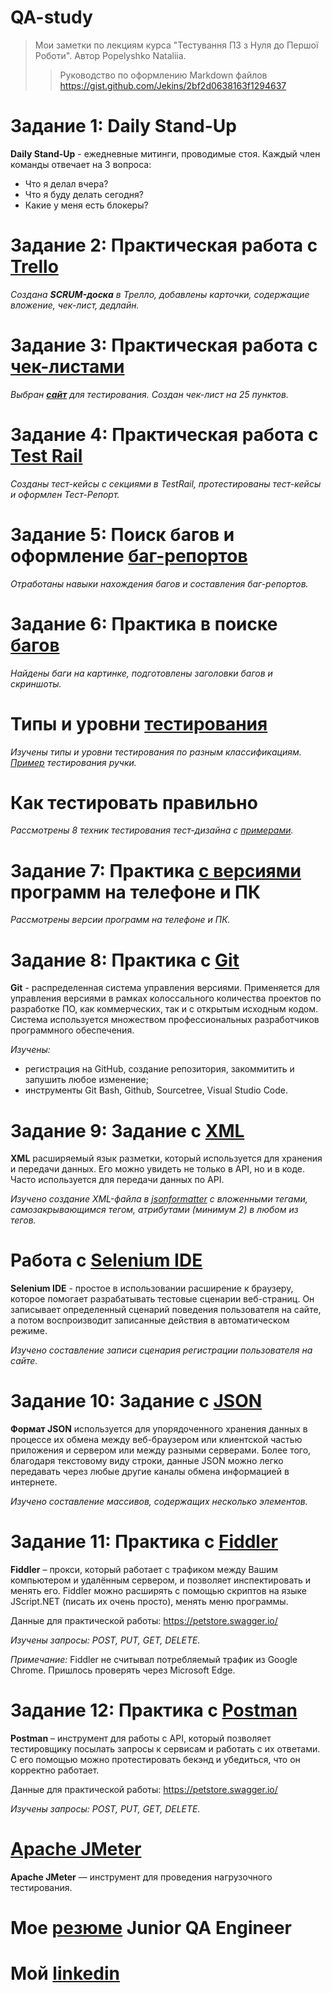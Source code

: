# QA-study
>Мои заметки по лекциям курса "Тестування ПЗ з Нуля до Першої Роботи". Автор Popelyshko Nataliia.
>>Руководство по оформлению Markdown файлов https://gist.github.com/Jekins/2bf2d0638163f1294637 

# Задание 1: Daily Stand-Up

**Daily Stand-Up** - ежедневные митинги, проводимые стоя. Каждый член команды отвечает на 3 вопроса:
- Что я делал вчера?
- Что я буду делать сегодня?
- Какие у меня есть блокеры?


# Задание 2: Практическая работа с [Trello](/%D0%97%D0%B0%D0%B4%D0%B0%D0%BD%D0%B8%D0%B5%202_Trello_%D0%B4%D0%BE%D1%81%D0%BA%D0%B0%20%D0%B7%D0%B0%D0%B4%D0%B0%D0%BD%D0%B8%D0%B9/z2.md)

*Создана **SCRUM-доска** в Трелло, добавлены карточки, содержащие вложение, чек-лист, дедлайн.*


# Задание 3: Практическая работа с [чек-листами](/%D0%97%D0%B0%D0%B4%D0%B0%D0%BD%D0%B8%D0%B5%203_%D0%A7%D0%B5%D0%BA-%D0%BB%D0%B8%D1%81%D1%82_%D1%82%D0%B0%D0%B1%D0%BB%D0%B8%D1%86%D1%8B(Excel_Google%20Sheets)/z3.md)

*Выбран **[сайт](https://www.yakaboo.ua/)** для тестирования. Создан чек-лист на 25 пунктов.*

# Задание 4: Практическая работа с [Test Rail](/%D0%97%D0%B0%D0%B4%D0%B0%D0%BD%D0%B8%D0%B5%204_Test%20Rail_%D1%82%D0%B5%D1%81%D1%82%20%D0%BA%D0%B5%D0%B9%D1%81%D1%8B/z4.md)

*Созданы  тест-кейсы с секциями в TestRail, протестированы тест-кейсы и оформлен Тест-Репорт.*

# Задание 5: Поиск багов и оформление [баг-репортов](/%D0%97%D0%B0%D0%B4%D0%B0%D0%BD%D0%B8%D0%B5%205_%D0%91%D0%B0%D0%B3%20%D1%80%D0%B5%D0%BF%D0%BE%D1%80%D1%82_Google%20Sheets/z5.md)


*Отработаны навыки нахождения багов и составления баг-репортов.*

# Задание 6: Практика в поиске [багов](/%D0%97%D0%B0%D0%B4%D0%B0%D0%BD%D0%B8%D0%B5%206_%D0%9F%D0%BE%D0%B8%D1%81%D0%BA%20%D0%B1%D0%B0%D0%B3%D0%BE%D0%B2_Google%20Docs/z6.md)

*Найдены баги на картинке, подготовлены заголовки багов и скриншоты.*


# Типы и уровни [тестирования](/%D0%A3%D1%80%D0%BE%D0%B2%D0%BD%D0%B8%20%D1%82%D0%B5%D1%81%D1%82%D0%B8%D1%80%D0%BE%D0%B2%D0%B0%D0%BD%D0%B8%D1%8F/level.md)


*Изучены типы и уровни тестирования по разным классификациям. [Пример](/%D0%A3%D1%80%D0%BE%D0%B2%D0%BD%D0%B8%20%D1%82%D0%B5%D1%81%D1%82%D0%B8%D1%80%D0%BE%D0%B2%D0%B0%D0%BD%D0%B8%D1%8F/%D0%A2%D0%B5%D1%81%D1%82%D0%B8%D1%80%D1%83%D0%B5%D0%BC_%D1%80%D1%83%D1%87%D0%BA%D1%83.pdf) тестирования ручки.*

# Как тестировать правильно

*Рассмотрены 8 техник тестирования тест-дизайна с [примерами](https://highload.today/blogs/8-tehnik-test-dizajna-s-primerami/).*

# Задание 7: Практика [с версиями ](/%D0%97%D0%B0%D0%B4%D0%B0%D0%BD%D0%B8%D0%B5%207_%D0%9F%D1%80%D0%B0%D0%BA%D1%82%D0%B8%D0%BA%D0%B0%20%D0%BF%D0%BE%20%D0%B2%D0%B5%D1%80%D1%81%D0%B8%D1%8F%D0%BC%20%D0%9F%D0%9E/z7.md) программ на телефоне и ПК 


*Рассмотрены версии программ на телефоне и ПК.*

# Задание 8: Практика с [Git](/Git/git.md)

**Git** - распределенная система управления версиями. Применяется для управления версиями в рамках колоссального количества проектов по разработке ПО, как коммерческих, так и с открытым исходным кодом. Система используется множеством профессиональных разработчиков программного обеспечения.

*Изучены:*
- регистрация на GitHub, создание репозитория, закоммитить и запушить любое изменение;
- инструменты Git Bash, Github, Sourcetree, Visual Studio Code.

# Задание 9: Задание с [XML](/Задание%209_XML/xml.md)

**XML** расширяемый язык разметки, который используется для хранения и передачи данных. Его можно увидеть не только в API, но и в коде. Часто используется для передачи данных по API.

*Изучено создание XML-файла в [jsonformatter](https://jsonformatter.org/xml-parser) с вложенными тегами, самозакрывающимся тегом, атрибутами (минимум 2) в любом из тегов.*

# Работа с [Selenium IDE](/Selenium/selenium.md)

**Selenium IDE** - простое в использовании расширение к браузеру, которое помогает разрабатывать тестовые сценарии веб-страниц. Он записывает определенный сценарий поведения пользователя на сайте, а потом воспроизводит записанные действия в автоматическом режиме.

*Изучено составление записи сценария регистрации пользователя на сайте.* 


# Задание 10: Задание с [JSON](/Задание%2010_JSON/JSON.md)

**Формат JSON** используется для упорядоченного хранения данных в процессе их обмена между веб-браузером или клиентской частью приложения и сервером или между разными серверами. Более того, благодаря текстовому виду строки, данные JSON можно легко передавать через любые другие каналы обмена информацией в интернете.

*Изучено составление массивов, содержащих несколько элементов.*


# Задание 11: Практика с [Fiddler](/Задание%2011_Fiddler_API/fiddler.md)

**Fiddler** – прокси, который работает с трафиком между Вашим компьютером и удалённым сервером, и позволяет инспектировать и менять его. Fiddler можно расширять с помощью скриптов на языке JScript.NET (писать их очень просто), менять меню программы.

Данные для практической работы: https://petstore.swagger.io/

*Изучены запросы: POST, PUT, GET, DELETE.*

_Примечание:_ Fiddler не считывал потребляемый трафик из Google Chrome. Пришлось проверять через Microsoft Edge.

# Задание 12: Практика с [Postman](/Задание%2012_Postman_API/postman.md)

**Postman** – инструмент для работы с API, который позволяет тестировщику посылать запросы к сервисам и работать с их ответами. С его помощью можно протестировать бекэнд и убедиться, что он корректно работает.

Данные для практической работы: https://petstore.swagger.io/

*Изучены запросы: POST, PUT, GET, DELETE.*

# [Apache JMeter](/JMeter/jmeter.md)

**Apache JMeter** — инструмент для проведения нагрузочного тестирования.

# Мое [резюме](/Resume_QA/%D0%A0%D0%B5%D0%B7%D1%8E%D0%BC%D0%B5_%D0%9A%D0%B0%D1%82%D0%B5%D1%80%D0%B8%D0%BD%D0%B0%20%D0%A8%D0%B8%D1%88%D0%BA%D1%96%D0%BD%D0%B0_QA%20Engineer.pdf) Junior QA Engineer

# Мой [linkedin](https://www.linkedin.com/in/kateryna-shyshkina-78392217a/)